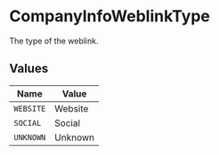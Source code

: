 # CompanyInfoWeblinkType

The type of the weblink.


## Values

| Name      | Value     |
| --------- | --------- |
| `WEBSITE` | Website   |
| `SOCIAL`  | Social    |
| `UNKNOWN` | Unknown   |